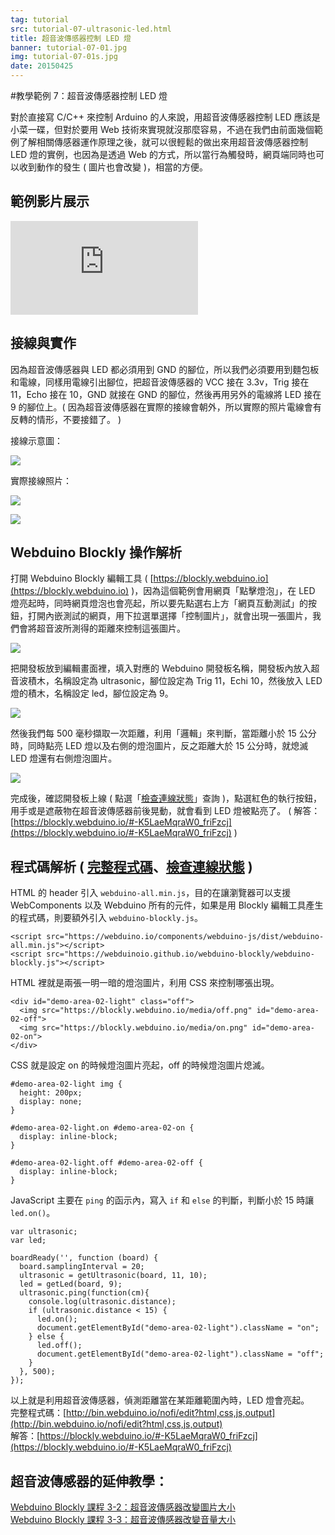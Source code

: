 ```yaml
---
tag: tutorial
src: tutorial-07-ultrasonic-led.html
title: 超音波傳感器控制 LED 燈
banner: tutorial-07-01.jpg
img: tutorial-07-01s.jpg
date: 20150425
---
```


<!-- @@master  = ../../_layout.html-->

<!-- @@block  =  meta-->

<title>教學範例 7：超音波傳感器控制 LED 燈 :::: Webduino = Web × Arduino</title>

<meta name="description" content="對於直接寫 C/C++ 來控制 Arduino 的人來說，用超音波傳感器控制 LED 應該是小菜一碟，但對於要用 Web 技術來實現就沒那麼容易，不過在我們由前面幾個 webduino 範例了解相關傳感器運作原理之後，就可以很輕鬆的做出來用超音波傳感器控制 LED 燈的實例，也因為是透過 Web 的方式，所以當行為觸發時，網頁端同時也可以收到動作的發生 ( 圖片也會改變 )，相當的方便。">

<meta itemprop="description" content="對於直接寫 C/C++ 來控制 Arduino 的人來說，用超音波傳感器控制 LED 應該是小菜一碟，但對於要用 Web 技術來實現就沒那麼容易，不過在我們由前面幾個 webduino 範例了解相關傳感器運作原理之後，就可以很輕鬆的做出來用超音波傳感器控制 LED 燈的實例，也因為是透過 Web 的方式，所以當行為觸發時，網頁端同時也可以收到動作的發生 ( 圖片也會改變 )，相當的方便。">

<meta property="og:description" content="對於直接寫 C/C++ 來控制 Arduino 的人來說，用超音波傳感器控制 LED 應該是小菜一碟，但對於要用 Web 技術來實現就沒那麼容易，不過在我們由前面幾個 webduino 範例了解相關傳感器運作原理之後，就可以很輕鬆的做出來用超音波傳感器控制 LED 燈的實例，也因為是透過 Web 的方式，所以當行為觸發時，網頁端同時也可以收到動作的發生 ( 圖片也會改變 )，相當的方便。">

<meta property="og:title" content="教學範例 7：超音波傳感器控制 LED 燈" >

<meta property="og:url" content="https://webduino.io/tutorials/tutorial-07-ultrasonic-led.html">

<meta property="og:image" content="https://webduino.io/img/tutorials/tutorial-07-01s.jpg">

<meta itemprop="image" content="https://webduino.io/img/tutorials/tutorial-07-01s.jpg">

<include src="../_include-tutorials.html"></include>

<!-- @@close-->

<!-- @@block  =  preAndNext-->

<include src="../_include-tutorials-content.html"></include>

<!-- @@close-->



<!-- @@block  =  tutorials-->
#教學範例 7：超音波傳感器控制 LED 燈

對於直接寫 C/C++ 來控制 Arduino 的人來說，用超音波傳感器控制 LED 應該是小菜一碟，但對於要用 Web 技術來實現就沒那麼容易，不過在我們由前面幾個範例了解相關傳感器運作原理之後，就可以很輕鬆的做出來用超音波傳感器控制 LED 燈的實例，也因為是透過 Web 的方式，所以當行為觸發時，網頁端同時也可以收到動作的發生 ( 圖片也會改變 )，相當的方便。

## 範例影片展示

<iframe class="youtube" src="https://www.youtube.com/embed/pRMjbzPXWvw" frameborder="0" allowfullscreen></iframe>

## 接線與實作

因為超音波傳感器與 LED 都必須用到 GND 的腳位，所以我們必須要用到麵包板和電線，同樣用電線引出腳位，把超音波傳感器的 VCC 接在 3.3v，Trig 接在 11，Echo 接在 10，GND 就接在 GND 的腳位，然後再用另外的電線將 LED 接在 9 的腳位上。( 因為超音波傳感器在實際的接線會朝外，所以實際的照片電線會有反轉的情形，不要接錯了。 )

接線示意圖：

![](../img/tutorials/tutorial-07-02.jpg)

實際接線照片：

![](../img/tutorials/tutorial-07-03.jpg)

![](../img/tutorials/tutorial-07-04.jpg)



## Webduino Blockly 操作解析

打開 Webduino Blockly 編輯工具 ( [https://blockly.webduino.io](https://blockly.webduino.io) )，因為這個範例會用網頁「點擊燈泡」，在 LED 燈亮起時，同時網頁燈泡也會亮起，所以要先點選右上方「網頁互動測試」的按鈕，打開內嵌測試的網頁，用下拉選單選擇「控制圖片」，就會出現一張圖片，我們會將超音波所測得的距離來控制這張圖片。

![](../img/tutorials/tutorial-07-05.jpg)

把開發板放到編輯畫面裡，填入對應的 Webduino 開發板名稱，開發板內放入超音波積木，名稱設定為 ultrasonic，腳位設定為 Trig 11，Echi 10，然後放入 LED 燈的積木，名稱設定 led，腳位設定為 9。

![](../img/tutorials/tutorial-07-06.jpg)

然後我們每 500 毫秒擷取一次距離，利用「邏輯」來判斷，當距離小於 15 公分時，同時點亮 LED 燈以及右側的燈泡圖片，反之距離大於 15 公分時，就熄滅 LED 燈還有右側燈泡圖片。

![](../img/tutorials/tutorial-07-07.jpg)

完成後，確認開發板上線 ( 點選「[檢查連線狀態](https://webduino.io/device.html)」查詢 )，點選紅色的執行按鈕，用手或是遮蔽物在超音波傳感器前後晃動，就會看到 LED 燈被點亮了。
( 解答：[https://blockly.webduino.io/#-K5LaeMqraW0_friFzcj](https://blockly.webduino.io/#-K5LaeMqraW0_friFzcj) )

## 程式碼解析 ( [完整程式碼](http://bin.webduino.io/nofi/edit?html,css,js,output)、[檢查連線狀態](https://webduino.io/device.html) )

HTML 的 header 引入 `webduino-all.min.js`，目的在讓瀏覽器可以支援 WebComponents 以及 Webduino 所有的元件，如果是用 Blockly 編輯工具產生的程式碼，則要額外引入 `webduino-blockly.js`。

	<script src="https://webduino.io/components/webduino-js/dist/webduino-all.min.js"></script>
	<script src="https://webduinoio.github.io/webduino-blockly/webduino-blockly.js"></script>


HTML 裡就是兩張一明一暗的燈泡圖片，利用 CSS 來控制哪張出現。

	<div id="demo-area-02-light" class="off">
	  <img src="https://blockly.webduino.io/media/off.png" id="demo-area-02-off">
	  <img src="https://blockly.webduino.io/media/on.png" id="demo-area-02-on">
	</div>

CSS 就是設定 on 的時候燈泡圖片亮起，off 的時候燈泡圖片熄滅。

	#demo-area-02-light img {
	  height: 200px;
	  display: none;
	}

	#demo-area-02-light.on #demo-area-02-on {
	  display: inline-block;
	}

	#demo-area-02-light.off #demo-area-02-off {
	  display: inline-block;
	}

JavaScript 主要在 `ping` 的函示內，寫入 `if` 和 `else` 的判斷，判斷小於 15 時讓 `led.on()`。

	var ultrasonic;
	var led;

	boardReady('', function (board) {
	  board.samplingInterval = 20;
	  ultrasonic = getUltrasonic(board, 11, 10);
	  led = getLed(board, 9);
	  ultrasonic.ping(function(cm){
	    console.log(ultrasonic.distance);
	    if (ultrasonic.distance < 15) {
	      led.on();
	      document.getElementById("demo-area-02-light").className = "on";
	    } else {
	      led.off();
	      document.getElementById("demo-area-02-light").className = "off";
	    }
	  }, 500);
	});

以上就是利用超音波傳感器，偵測距離當在某距離範圍內時，LED 燈會亮起。  
完整程式碼：[http://bin.webduino.io/nofi/edit?html,css,js,output](http://bin.webduino.io/nofi/edit?html,css,js,output)  
解答：[https://blockly.webduino.io/#-K5LaeMqraW0_friFzcj](https://blockly.webduino.io/#-K5LaeMqraW0_friFzcj)

## 超音波傳感器的延伸教學：

[Webduino Blockly 課程 3-2：超音波傳感器改變圖片大小](https://blockly.webduino.io/?lang=zh-hant&page=tutorials/ultrasonic-2#-JvS-qZVOxcFtjlMhYlP)  
[Webduino Blockly 課程 3-3：超音波傳感器改變音量大小](https://blockly.webduino.io/?lang=zh-hant&page=tutorials/ultrasonic-3#-JvS09LhPCGEY4M1-juO) 

<!-- @@close-->